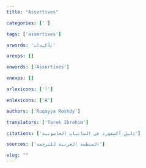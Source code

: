 ```yaml
---
title: "Assertives"

categories: ['']

tags: ['assertives']

arwords: 'تأكيدات'

arexps: []

enwords: ['Assertives']

enexps: []

arlexicons: ['أ']

enlexicons: ['A']

authors: ['Ruqayya Roshdy']

translators: ['Tarek Ibrahim']

citations: ['دليل أكسفورد في السانيات الحاسوبية']

sources: ['المنظمة العربية للترجمة']

slug: ""
---
```

